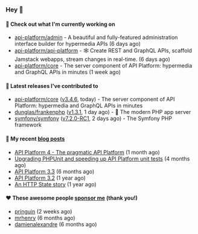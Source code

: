 ### Hey 👋

#### 👷 Check out what I'm currently working on

- [api-platform/admin](https://github.com/api-platform/admin) - A beautiful and fully-featured administration interface builder for hypermedia APIs (6 days ago)
- [api-platform/api-platform](https://github.com/api-platform/api-platform) - 🕸️ Create REST and GraphQL APIs, scaffold Jamstack webapps, stream changes in real-time. (6 days ago)
- [api-platform/core](https://github.com/api-platform/core) - The server component of API Platform: hypermedia and GraphQL APIs in minutes (1 week ago)

#### 🔭 Latest releases I've contributed to

- [api-platform/core](https://github.com/api-platform/core) ([v3.4.6](https://github.com/api-platform/core/releases/tag/v3.4.6), today) - The server component of API Platform: hypermedia and GraphQL APIs in minutes
- [dunglas/frankenphp](https://github.com/dunglas/frankenphp) ([v1.3.1](https://github.com/dunglas/frankenphp/releases/tag/v1.3.1), 1 day ago) - 🧟 The modern PHP app server
- [symfony/symfony](https://github.com/symfony/symfony) ([v7.2.0-RC1](https://github.com/symfony/symfony/releases/tag/v7.2.0-RC1), 2 days ago) - The Symfony PHP framework

#### 📜 My recent [blog posts](https://soyuka.me)

- [API Platform 4 - The pragmatic API Platform](https://soyuka.me/api-platform-4-the-pragmatic-api-platform/) (1 month ago)
- [Upgrading PHPUnit and speeding up API Platform unit tests](https://soyuka.me/upgrading-phpunit-and-speeding-up-api-platform-unit-tests/) (4 months ago)
- [API Platform 3.3](https://soyuka.me/api-platform-3.3/) (6 months ago)
- [API Platform 3.2](https://soyuka.me/api-platform-3.2/) (1 year ago)
- [An HTTP State story](https://soyuka.me/http-state-story/) (1 year ago)

#### ❤️ These awesome people [sponsor me](https://github.com/sponsors/soyuka) (thank you!)

- [pringuin](https://github.com/pringuin) (2 weeks ago)
- [mrhenry](https://github.com/mrhenry) (6 months ago)
- [damienalexandre](https://github.com/damienalexandre) (6 months ago)
